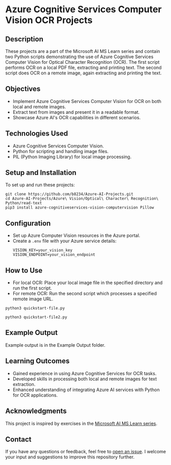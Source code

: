 # Azure Cognitive Services Computer Vision OCR Projects

## Description
These projects are a part of the Microsoft AI MS Learn series and contain two Python scripts demonstrating the use of Azure Cognitive Services Computer Vision for Optical Character Recognition (OCR). The first script performs OCR on a local PDF file, extracting and printing text. The second script does OCR on a remote image, again extracting and printing the text. 

## Objectives
- Implement Azure Cognitive Services Computer Vision for OCR on both local and remote images.
- Extract text from images and present it in a readable format.
- Showcase Azure AI's OCR capabilities in different scenarios.

## Technologies Used
- Azure Cognitive Services Computer Vision.
- Python for scripting and handling image files.
- PIL (Python Imaging Library) for local image processing.

## Setup and Installation
To set up and run these projects:

```
git clone https://github.com/b8234/Azure-AI-Projects.git
cd Azure-AI-Projects/Azure\ Vision/Optical\ Character\ Recognition\ Python/read-text
pip3 install azure-cognitiveservices-vision-computervision Pillow
```

## Configuration
- Set up Azure Computer Vision resources in the Azure portal.
- Create a `.env` file with your Azure service details:
  ```
  VISION_KEY=your_vision_key
  VISION_ENDPOINT=your_vision_endpoint
  ```

## How to Use
- For local OCR: Place your local image file in the specified directory and run the first script.
- For remote OCR: Run the second script which processes a specified remote image URL.

```
python3 quickstart-file.py
```
```
python3 quickstart-file2.py
```

## Example Output
Example output is in the Example Output folder.

## Learning Outcomes
- Gained experience in using Azure Cognitive Services for OCR tasks.
- Developed skills in processing both local and remote images for text extraction.
- Enhanced understanding of integrating Azure AI services with Python for OCR applications.

## Acknowledgments
This project is inspired by exercises in the [Microsoft AI MS Learn series](https://learn.microsoft.com/en-us/training/).

## Contact

If you have any questions or feedback, feel free to [open an issue](https://github.com/b8234/Azure-AI-Projects/issues/new). I welcome your input and suggestions to improve this repository further.
